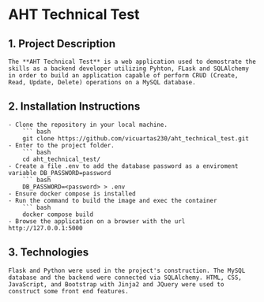 # AHT Technical Test

## 1. Project Description

    The **AHT Technical Test** is a web application used to demostrate the skills as a backend developer utilizing Pyhton, FLask and SQLAlchemy in order to build an application capable of perform CRUD (Create, Read, Update, Delete) operations on a MySQL database.

## 2. Installation Instructions

    - Clone the repository in your local machine.
        ``` bash
        git clone https://github.com/vicuartas230/aht_technical_test.git
    - Enter to the project folder.
        ``` bash
        cd aht_technical_test/
    - Create a file .env to add the database password as a enviroment variable DB_PASSWORD=password
        ``` bash
        DB_PASSWORD=<password> > .env
    - Ensure docker compose is installed
    - Run the command to build the image and exec the container
        ``` bash
        docker compose build
    - Browse the application on a browser with the url http://127.0.0.1:5000

## 3. Technologies

    Flask and Python were used in the project's construction. The MySQL database and the backend were connected via SQLAlchemy. HTML, CSS, JavaScript, and Bootstrap with Jinja2 and JQuery were used to construct some front end features.
